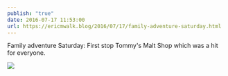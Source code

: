 ```yaml
---
publish: "true"
date: 2016-07-17 11:53:00
url: https://ericmwalk.blog/2016/07/17/family-adventure-saturday.html
---
```


Family adventure Saturday: First stop Tommy's Malt Shop which was a hit for everyone.

![](https://ericmwalk.blog/uploads/2022/91502e9aff.jpg)